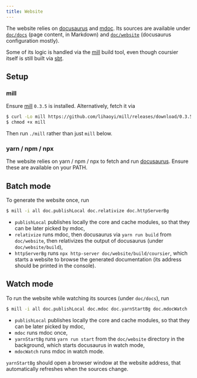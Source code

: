 ```yaml
---
title: Website
---
```


The website relies on [docusaurus](https://docusaurus.io) and
[mdoc](https://scalameta.org/mdoc). Its sources are available
under [`doc/docs`](https://github.com/coursier/coursier/tree/master/doc/docs)
(page content, in Markdown) and
[`doc/website`](https://github.com/coursier/coursier/tree/master/doc/website)
(docusaurus configuration mostly).

Some of its logic is handled via the
[mill](https://www.lihaoyi.com/mill) build tool, even though coursier
itself is still built via [sbt](https://www.scala-sbt.org).

## Setup

### mill

Ensure [mill](https://www.lihaoyi.com/mill) `0.3.5` is installed. Alternatively,
fetch it via
```bash
$ curl -Lo mill https://github.com/lihaoyi/mill/releases/download/0.3.5/0.3.5
$ chmod +x mill
```
Then run `./mill` rather than just `mill` below.

### yarn / npm / npx

The website relies on yarn / npm / npx to fetch and run
[docusaurus](https://docusaurus.io). Ensure these are available on your
PATH.

## Batch mode

To generate the website once, run
```bash
$ mill -i all doc.publishLocal doc.relativize doc.httpServerBg
```

- `publishLocal` publishes locally the core and cache modules, so that they can be later picked by mdoc,
- `relativize` runs mdoc, then docusaurus via `yarn run build` from `doc/website`, then relativizes the output of docusaurus (under `doc/website/build`),
- `httpServerBg` runs `npx http-server doc/website/build/coursier`, which starts a website to browse the generated documentation (its address should be printed in the console).

## Watch mode

To run the website while watching its sources (under `doc/docs`), run
```bash
$ mill -i all doc.publishLocal doc.mdoc doc.yarnStartBg doc.mdocWatch
```

- `publishLocal` publishes locally the core and cache modules, so that they can be later picked by mdoc,
- `mdoc` runs mdoc once,
- `yarnStartBg` runs `yarn run start` from the `doc/website` directory in the background, which starts docusaurus in watch mode,
- `mdocWatch` runs mdoc in watch mode.

`yarnStartBg` should open a browser window at the website address, that automatically refreshes when the sources change.
